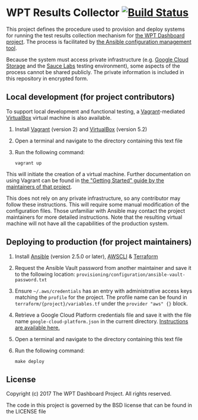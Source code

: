 # WPT Results Collector [![Build Status](https://travis-ci.org/w3c/wptdashboard.svg?branch=master)](https://travis-ci.org/w3c/wptdashboard)

This project defines the procedure used to provision and deploy systems for
running the test results collection mechanism for [the WPT Dashboard
project](https://github.com/w3c/wptdashboard). The process is facilitated by
[the Ansible configuration management tool](https://www.ansible.com/).

Because the system must access private infrastructure (e.g. [Google Cloud
Storage](https://cloud.google.com/storage/) and the [Sauce
Labs](https://saucelabs.com/) testing environment), some aspects of the process
cannot be shared publicly. The private information is included in this
repository in encrypted form.

## Local development (for project contributors)

To support local development and functional testing, a
[Vagrant](https://www.vagrantup.com/)-mediated
[VirtualBox](https://www.virtualbox.org/) virtual machine is also available.

1. Install [Vagrant](https://www.vagrantup.com/) (version 2) and
   [VirtualBox](https://www.virtualbox.org/) (version 5.2)
2. Open a terminal and navigate to the directory containing this text file
3. Run the following command:

   ```
   vagrant up
   ```

This will initiate the creation of a virtual machine. Further documentation on
using Vagrant can be found in [the "Getting Started" guide by the maintainers
of that project](https://www.vagrantup.com/intro/getting-started/index.html).

This does not rely on any private infrastructure, so any contributor may follow
these instructions. This will require some manual modification of the
configuration files. Those unfamiliar with Ansible may contact the project
maintainers for more detailed instructions. Note that the resulting virtual
machine will not have all the capabilities of the production system.

## Deploying to production (for project maintainers)

1. Install [Ansible] (version 2.5.0 or later), [AWSCLI] & [Terraform]
2. Request the Ansible Vault password from another maintainer and save it to
   the following location:
   `provisioning/configuration/ansible-vault-password.txt`
2. Ensure `~/.aws/credentials` has an entry with administrative access keys
   matching the `profile` for the project. The profile name can be found in
   `terraform/{project}/variables.tf` under the `provider "aws" {}` block.
3. Retrieve a Google Cloud Platform credentials file and save it with the file
   name `google-cloud-platform.json` in the current directory. [Instructions
   are available
   here.](https://www.terraform.io/docs/providers/google/index.html)
4. Open a terminal and navigate to the directory containing this text file
5. Run the following command:

       make deploy

## License

Copyright (c) 2017 The WPT Dashboard Project. All rights reserved.

The code in this project is governed by the BSD license that can be found in
the LICENSE file

[Ansible]: https://www.ansible.com/
[AWSCLI]: http://docs.aws.amazon.com/cli/latest/userguide/installing.html
[Terraform]: https://www.terraform.io/downloads.html
